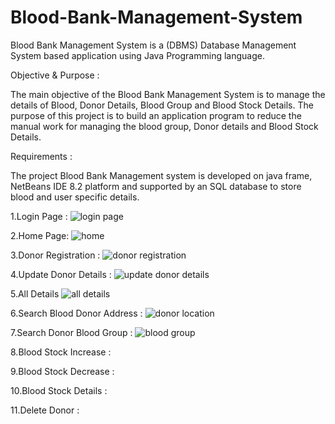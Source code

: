# Blood-Bank-Management-System
Blood Bank Management System is a (DBMS) Database Management System based application using Java Programming language.

Objective & Purpose :

The main objective of the Blood Bank Management System is to manage the details of Blood, Donor Details, Blood Group and Blood Stock Details. The purpose of this project is to build an application program to reduce the manual work for managing the blood group, Donor details and Blood Stock Details.

Requirements :

The project Blood Bank Management system is developed on java frame, NetBeans IDE 8.2 platform and supported by an SQL database to store blood and user specific details.

1.Login Page :
![login page](https://user-images.githubusercontent.com/96612997/147398272-d98f0a15-be00-4f78-92cd-6d86a229df00.png)

2.Home Page:
![home](https://user-images.githubusercontent.com/96612997/147398300-bc278dcd-f4ef-4821-867a-ac80de84a287.png)

3.Donor Registration :
![donor registration](https://user-images.githubusercontent.com/96612997/147398302-3cd6e517-11b4-428c-9132-78f13df1ab49.png)

4.Update Donor Details :
![update donor details](https://user-images.githubusercontent.com/96612997/147398305-5edc3a7f-e791-4fb4-a8b2-15b3c0d6a804.png)

5.All Details
![all details](https://user-images.githubusercontent.com/96612997/147398307-1c62ec74-e0f0-4474-8912-2747374ac735.png)

6.Search Blood Donor Address :
![donor location](https://user-images.githubusercontent.com/96612997/147398311-3f6dbe30-728f-4d02-a648-29a41e80e0f6.png)

7.Search Donor Blood Group :
![blood group](https://user-images.githubusercontent.com/96612997/147398315-8ce0d37b-e6d1-421b-8138-8def45b18694.png)

8.Blood Stock Increase :

9.Blood Stock Decrease :

10.Blood Stock Details :

11.Delete Donor :
